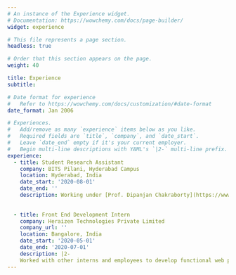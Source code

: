 ```yaml
---
# An instance of the Experience widget.
# Documentation: https://wowchemy.com/docs/page-builder/
widget: experience

# This file represents a page section.
headless: true

# Order that this section appears on the page.
weight: 40

title: Experience
subtitle:

# Date format for experience
#   Refer to https://wowchemy.com/docs/customization/#date-format
date_format: Jan 2006

# Experiences.
#   Add/remove as many `experience` items below as you like.
#   Required fields are `title`, `company`, and `date_start`.
#   Leave `date_end` empty if it's your current employer.
#   Begin multi-line descriptions with YAML's `|2-` multi-line prefix.
experience:
  - title: Student Research Assistant
    company: BITS Pilani, Hyderabad Campus
    location: Hyderabad, India
    date_start: '2020-08-01'
    date_end: ''
    description: Working under [Prof. Dipanjan Chakraborty](https://www.bits-pilani.ac.in/hyderabad/dipanjan/Profile) for constructing a Voice Information Retrieval system
    
    
  - title: Front End Development Intern
    company: Heraizen Technologies Private Limited
    company_url: ''
    location: Bangalore, India
    date_start: '2020-05-01'
    date_end: '2020-07-01'
    description: |2-
    Worked with other interns and employees to develop functional web pages for an education management software using the Angular framework and data visualization libraries. 
---
```

